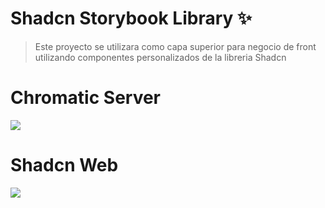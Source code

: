 # Shadcn Storybook Library ✨

> Este proyecto se utilizara como capa superior para negocio de front utilizando componentes personalizados de la libreria Shadcn

# Chromatic Server

[![](https://www.chromatic.com/docs/_astro/workflow-publish.8OxWBJDQ_1ycnpj.webp)](https://www.chromatic.com/builds?appId=65e0f252193df19b8c822c42)

# Shadcn Web

[![](https://strapi.dhiwise.com/uploads/618fa90c201104b94458e1fb_64fec2fce2d65f476e59e18b_Shadcn_UI_OG_Image_d1108a352b.jpg)](https://ui.shadcn.com/)
